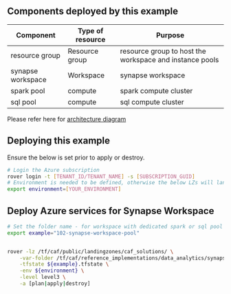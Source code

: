 ## Components deployed by this example

| Component         | Type of resource | Purpose                                                 |
|-------------------|------------------|---------------------------------------------------------|
| resource group    | Resource group   | resource group to host the workspace and instance pools |
| synapse workspace | Workspace        | synapse workspace                                       |
| spark pool        | compute          | spark compute cluster                                   |
| sql pool          | compute          | sql compute cluster                                     |

Please refer here for [architecture diagram](https://github.com/aztfmod/landingzone_data_analytics/tree/0.4/examples/synapse_analytics)

## Deploying this example

Ensure the below is set prior to apply or destroy.

```bash
# Login the Azure subscription
rover login -t [TENANT_ID/TENANT_NAME] -s [SUBSCRIPTION_GUID]
# Environment is needed to be defined, otherwise the below LZs will land into sandpit which someone else is working on
export environment=[YOUR_ENVIRONMENT]
```

## Deploy Azure services for Synapse Workspace

```bash
# Set the folder name - for workspace with dedicated spark or sql pool
export example="102-synapse-workspace-pool"


rover -lz /tf/caf/public/landingzones/caf_solutions/ \
    -var-folder /tf/caf/reference_implementations/data_analytics/synapse_analytics/${example} \
    -tfstate ${example}.tfstate \
    -env ${environment} \
    -level level3 \
    -a [plan|apply|destroy]
```
